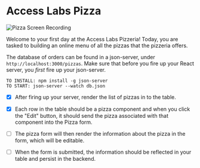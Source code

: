 # Access Labs Pizza

![Pizza Screen Recording](https://curriculum-content.s3.amazonaws.com/react/pizza.gif)

Welcome to your first day at the Access Labs Pizzeria!
Today, you are tasked to building an online menu of all the pizzas that the pizzeria offers.

The database of orders can be found in a json-server, under `http://localhost:3000/pizzas`.
Make sure that before you fire up your React server, you *first* fire up your json-server.

```text
TO INSTALL: npm install -g json-server
TO START: json-server --watch db.json
```

- [x] After firing up your server, render the list of pizzas in to the table.

- [x] Each row in the table should be a pizza component and when you click the "Edit" button, it should send the pizza associated with that component into the Pizza form.

- [ ] The pizza form will then render the information about the pizza in the form, which will be editable.

- [ ] When the form is submitted, the information should be reflected in your table and persist in the backend.

